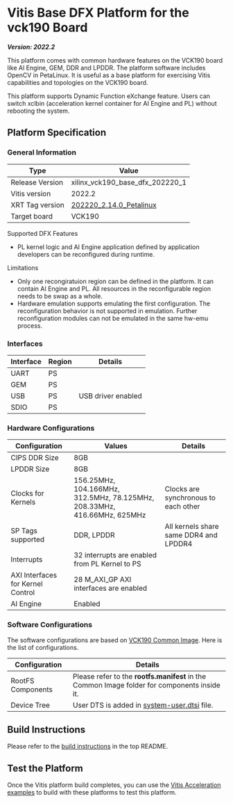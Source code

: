 # Vitis Base DFX Platform for the vck190 Board

***Version: 2022.2***

This platform comes with common hardware features on the VCK190 board like AI Engine, GEM, DDR and LPDDR. The platform software includes OpenCV in PetaLinux. It is useful as a base platform for exercising Vitis capabilities and topologies on the VCK190 board.

This platform supports Dynamic Function eXchange feature. Users can switch xclbin (acceleration kernel container for AI Engine and PL) without rebooting the system.

## Platform Specification

### General Information

| Type              | Value                           |
| ----------------- | ---------------------------     |
| Release Version   | xilinx_vck190_base_dfx_202220_1 |
| Vitis version     | 2022.2                          |
| XRT Tag version   | [202220_2.14.0_Petalinux](https://github.com/Xilinx/XRT/releases/tag/202220_2.14.0_Petalinux)              |
| Target board      | VCK190                          |

Supported DFX Features

- PL kernel logic and AI Engine application defined by application developers can be reconfigured during runtime.

Limitations

- Only one recongiratuion region can be defined in the platform. It can contain AI Engine and PL. All resources in the reconfigurable region needs to be swap as a whole.
- Hardware emulation supports emulating the first configuration. The reconfiguration behavior is not supported in emulation. Further reconfiguration modules can not be emulated in the same hw-emu process.

### Interfaces

| Interface | Region | Details            |
| --------- | ------ | ------------------ |
| UART      | PS     |                    |
| GEM       | PS     |                    |
| USB       | PS     | USB driver enabled |
| SDIO      | PS     |                    |

### Hardware Configurations

| Configuration                 | Values                                                | Details                             |
| ----------------------------- | ----------------------------------------------------- | ------------------------------------|
| CIPS DDR Size                 | 8GB                                                   |                                     |
| LPDDR Size                    |  8GB                                                  |                                     |
| Clocks for Kernels            | 156.25MHz, 104.166MHz, 312.5MHz, 78.125MHz, 208.33MHz, 416.66MHz, 625MHz | Clocks are synchronous to each other|
| SP Tags supported             | DDR, LPDDR                                            | All kernels share same DDR4 and LPDDR4 |
| Interrupts                    | 32 interrupts are enabled from PL Kernel to PS        |                                     |
| AXI Interfaces for Kernel Control | 28 M_AXI_GP AXI interfaces are enabled            |                                     |
| AI Engine                     | Enabled                                               |                                     |

### Software Configurations

The software configurations are based on [VCK190 Common Image](https://www.author.xilinx.com/member/vck190-ea.html#tools). Here is the list of configurations.

| Configuration                    | Details                                                       | 
| -------------------------------- | ------------------------------------------------------------ | 
| RootFS Components     | Please refer to the **rootfs.manifest** in the Common Image folder for components inside it. |
| Device Tree| User DTS is added in [system-user.dtsi](sw/prebuilt_linux/user_dts/system-user.dtsi) file.|

## Build Instructions

Please refer to the [build instructions](../../README.md#build-instructions) in the top README.

## Test the Platform

Once the Vitis platform build completes, you can use the [Vitis Acceleration examples](https://github.com/Xilinx/Vitis_Accel_Examples) to build with these platforms to test this platform.
